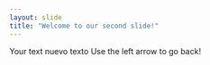 ```yaml
---
layout: slide
title: "Welcome to our second slide!"
---
```

Your text nuevo texto
Use the left arrow to go back!
